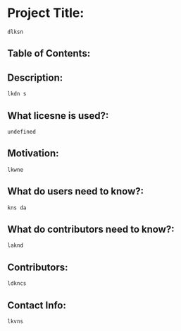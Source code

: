 
    
 # Project Title: 
    dlksn
    
 ## Table of Contents:
   
    
 ## Description: 
    lkdn s 

    
 ## What licesne is used?:
    undefined

    
 ## Motivation: 
    lkwne 
   
    
 ## What do users need to know?: 
    kns da
    
    
 ## What do contributors need to know?: 
    laknd
   
    
 ## Contributors: 
    ldkncs 
   
    
 ## Contact Info: 
    lkvns 
    